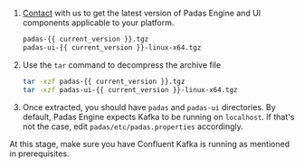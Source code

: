 1. [Contact](mailto:info@padas.io) with us to get the latest version of Padas Engine and UI components applicable to your platform. 

    ```bash 
    padas-{{ current_version }}.tgz
    padas-ui-{{ current_version }}-linux-x64.tgz
    ```

2. Use the `tar` command to decompress the archive file

    ```sh
    tar -xzf padas-{{ current_version }}.tgz
    tar -xzf padas-ui-{{ current_version }}-linux-x64.tgz
    ```

3. Once extracted, you should have `padas` and `padas-ui` directories.  By default, Padas Engine expects Kafka to be running on `localhost`.  If that's not the case, edit `padas/etc/padas.properties` accordingly.

At this stage, make sure you have Confluent Kafka is running as mentioned in prerequisites.

